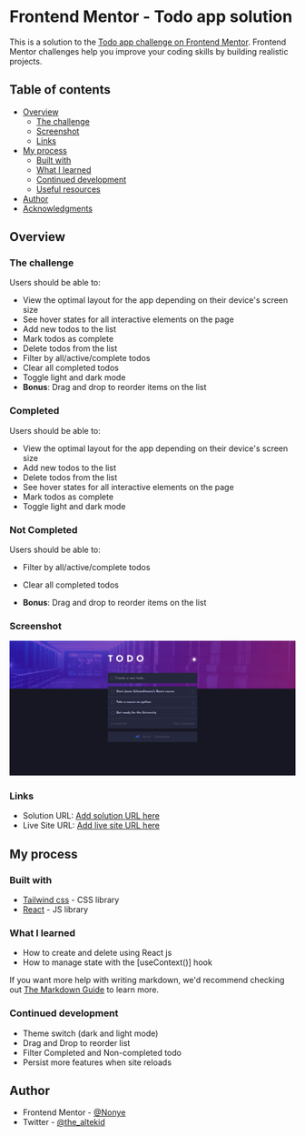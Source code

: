 # Frontend Mentor - Todo app solution

This is a solution to the [Todo app challenge on Frontend Mentor](https://www.frontendmentor.io/challenges/todo-app-Su1_KokOW). Frontend Mentor challenges help you improve your coding skills by building realistic projects. 

## Table of contents

- [Overview](#overview)
  - [The challenge](#the-challenge)
  - [Screenshot](#screenshot)
  - [Links](#links)
- [My process](#my-process)
  - [Built with](#built-with)
  - [What I learned](#what-i-learned)
  - [Continued development](#continued-development)
  - [Useful resources](#useful-resources)
- [Author](#author)
- [Acknowledgments](#acknowledgments)


## Overview

### The challenge

Users should be able to:

- View the optimal layout for the app depending on their device's screen size
- See hover states for all interactive elements on the page
- Add new todos to the list
- Mark todos as complete
- Delete todos from the list
- Filter by all/active/complete todos
- Clear all completed todos
- Toggle light and dark mode
- **Bonus**: Drag and drop to reorder items on the list

### Completed

Users should be able to:

- View the optimal layout for the app depending on their device's screen size
- Add new todos to the list
- Delete todos from the list
- See hover states for all interactive elements on the page
- Mark todos as complete
- Toggle light and dark mode


### Not Completed

Users should be able to:

- Filter by all/active/complete todos
- Clear all completed todos

- **Bonus**: Drag and drop to reorder items on the list



### Screenshot

![](./src/assets/design/app-preview.png)



### Links

- Solution URL: [Add solution URL here](https://github.com/4002-Nonye/Todo-app)
- Live Site URL: [Add live site URL here](https://todo-app-sepia-kappa.vercel.app/)

## My process

### Built with

- [Tailwind css](https://tailwindcss.com) - CSS library
- [React](https://reactjs.org/) - JS library



### What I learned
- How to create and delete using React js
- How to manage state with the [useContext()] hook

If you want more help with writing markdown, we'd recommend checking out [The Markdown Guide](https://www.markdownguide.org/) to learn more.


### Continued development

- Theme switch (dark and light mode)
- Drag and Drop to reorder list
- Filter Completed and Non-completed todo
- Persist more features when site reloads

## Author

- Frontend Mentor - [@Nonye](https://www.frontendmentor.io/profile/4002-Nonye)
- Twitter - [@the_altekid](https://twitter.com/the_altekid)


